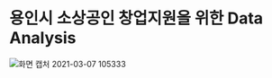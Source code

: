# **용인시 소상공인 창업지원을 위한 Data Analysis** <br>

![화면 캡처 2021-03-07 105333](https://user-images.githubusercontent.com/74548737/110226514-705af180-7f33-11eb-9fc0-6429f6fde069.jpg)


> 
> 






